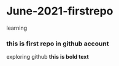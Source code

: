 # June-2021-firstrepo
learning
### this is first repo in github account 
exploring github **this is bold text**
